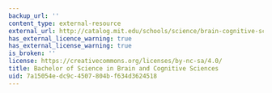 ```yaml
---
backup_url: ''
content_type: external-resource
external_url: http://catalog.mit.edu/schools/science/brain-cognitive-sciences/
has_external_licence_warning: true
has_external_license_warning: true
is_broken: ''
license: https://creativecommons.org/licenses/by-nc-sa/4.0/
title: Bachelor of Science in Brain and Cognitive Sciences
uid: 7a15054e-dc9c-4507-804b-f634d3624518
---
```

